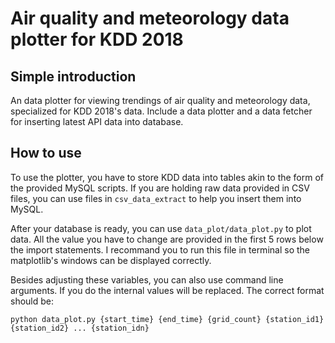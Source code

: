 # Air quality and meteorology data plotter for KDD 2018

## Simple introduction

An data plotter for viewing trendings of air quality and meteorology data, specialized for KDD 2018's data. Include a data plotter and a data fetcher for inserting latest API data into database.

## How to use

To use the plotter, you have to store KDD data into tables akin to the form of the provided MySQL scripts. If you are holding raw data provided in CSV files, you can use files in `csv_data_extract` to help you insert them into MySQL.

After your database is ready, you can use `data_plot/data_plot.py` to plot data. All the value you have to change are provided in the first 5 rows below the import statements. I recommand you to run this file in terminal so the matplotlib's windows can be displayed correctly.

Besides adjusting these variables, you can also use command line arguments. If you do the internal values will be replaced. The correct format should be:

	python data_plot.py {start_time} {end_time} {grid_count} {station_id1} {station_id2} ... {station_idn}

